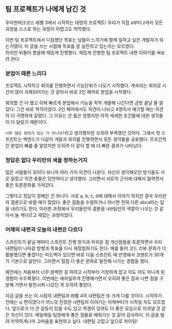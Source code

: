 ## 팀 프로젝트가 나에게 남긴 것
우아한테크코스 레벨 3에서 시작하는 대망의 프로젝트! 우리가 직접 a부터 z까지 모든 과정을 스스로 하는 과정이 어렵고도 막막했다.

이번 팀 프로젝트에서 다짐했던 목표는 남들이 느끼기에 함께 일하고 싶은 개발자가 되는거였다. 이 글을 쓰는 시점에 목표를 잘 실천하고 있는지는 모르겠다.  
하지만 뒤돌아 봤을때 재밌게 진행했다. 재밌게 진행한 팀 프로젝트 내편 이야기를 써보려 한다.

### 분업이 때론 느리다

프로젝트 시작하고 회의를 진행하면서 기능단위가 나오기 시작했다. 계속되는 회의로 시간이 많이 지체되어가는 것 같아서 바로 2인 페어로 분업을 시작했다.

회의할 건 다 했고 이제 빠르게 분업해서 기능을 착착 개발해 나간다면 금방 끝날 줄 알았다. 그건 바로 착각이었다.
2인 페어에서도 의견이 나뉘고 4명이서 얘기할 때는 의견이 더 극명하게 갈렸다. 그 이유는 큰 틀은 정했지만 아직 세세한 조건들에 대한 생각들이 다 달랐기 때문이다.  

`너무 많은 회의가 있는 거 아니야?`라고 생각했지만 오히려 부족했던 것이다. 그래서 첫 스프린트는 백엔드가 다같이 개발과 회의를 진행하면서 모든 생각들을 공유했다.
무조건적인 분업이 빠를 줄 알았지만 오히려 다 같이 할 때 더 빠른 결과가 나타났다.

### 정답은 없다 우리만의 색을 정하는거지

많은 사람들이 모이다 보니까 여러 가지 의견이 나온다. 자신이 생각해오던 방식들도 서로 달랐고 의견 충돌은 당연하다고 생각했다.
그러면서 서로의 근거에 대해서 말하면서 좋은 토론문화를 가져갔다.

그렇다고 정답이 정해진 건 아니다. 서로 a, b, c, d에 대해서 이야기 하지만 결국 우리만의 결론으로 바뀔 때가 많았다. 좋은 점들을 수렴하거나
아니면 전혀 다른 abcd라는 답을 내리기도 한다. 이러한 과정에서 우리들만의 결론을 `내편`팀만의 색깔이 나오는 것 같아서 늘 색다르고 재밌는 과정이었다.


### 어제의 내편과 오늘의 내편은 다르다

스프린트가 끝날 때마다 스프린트 진행 방식과 아쉬운 점 개선점들을 토론하면서 우리 내편팀이 나아갈 방향과 목표를 다시 재정립하기도 한다.
예를 들어 코드 리뷰 문화가 더 활발했으면 좋겠다는 피드백이 있으면 바로 다음 스프린트 때 반영돼서 코멘트가 30개가 기본으로 달린다.
그러면서 점점 더 좋은 문화로 발전해 나가는 경험을 했다.

예전에는 처음부터 너무 완벽한 걸 하려고 시작부터 거창하게 잡고 이도 저도 아니게 된 경험이 수두룩했다.
이번에는 애자일하게 진행해가면서 오히려 좋은 점과 나쁜 점을 구분해 가면서 발전시켜 나갔던 게 오히려 좋았다.

지금 글을 쓰는 이 시점의 내편팀과 레벨 4의 내편팀은 또 크게 다를 것이다. 시작하기 전에는 `남` 편이였다가 어느덧 진정한 `내`편팀의 이야기는 이제부터가 시작일 지도 모르겠다. 앞으로가 더 큰 갈등이 있을 수도 있고 역경이 있어도 더 좋은 모습으로 이겨낼 것 같은 자신이 있다.
매일매일 팀원에게 좋은 점들을 배워가는 것 같아 감사하다. 이 글을 빌려 미약하게나마 고마움을 표현하고 싶다. 내편팀 고맙고 앞으로 파이팅!
